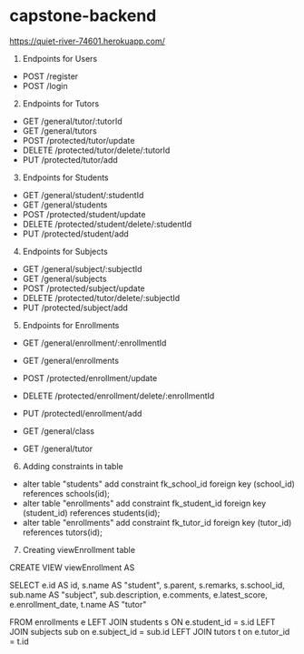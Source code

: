 # capstone-backend

https://quiet-river-74601.herokuapp.com/ 

1. Endpoints for Users
- POST /register
- POST /login

2. Endpoints for Tutors
- GET /general/tutor/:tutorId
- GET /general/tutors
- POST /protected/tutor/update
- DELETE /protected/tutor/delete/:tutorId
- PUT /protected/tutor/add

3. Endpoints for Students
- GET /general/student/:studentId
- GET /general/students
- POST /protected/student/update
- DELETE /protected/student/delete/:studentId
- PUT /protected/student/add

4. Endpoints for Subjects
- GET /general/subject/:subjectId
- GET /general/subjects
- POST /protected/subject/update
- DELETE /protected/tutor/delete/:subjectId
- PUT /protected/subject/add

5. Endpoints for Enrollments
- GET /general/enrollment/:enrollmentId
- GET /general/enrollments
- POST /protected/enrollment/update
- DELETE /protected/enrollment/delete/:enrollmentId
- PUT /protectedl/enrollment/add

- GET /general/class
- GET /general/tutor

6. Adding constraints in table
- alter table "students" add constraint fk_school_id foreign key (school_id) references schools(id);
- alter table "enrollments" add constraint fk_student_id foreign key (student_id) references students(id);
- alter table "enrollments" add constraint fk_tutor_id foreign key (tutor_id) references tutors(id);

7. Creating viewEnrollment table

CREATE VIEW viewEnrollment AS

SELECT e.id AS id,
	s.name AS "student", s.parent, s.remarks, s.school_id,
	sub.name AS "subject", sub.description,
	e.comments, e.latest_score, e.enrollment_date,
	t.name AS "tutor"
	
FROM enrollments e 
	LEFT JOIN students s ON e.student_id = s.id
	LEFT JOIN subjects sub on e.subject_id = sub.id
	LEFT JOIN tutors t on e.tutor_id = t.id
